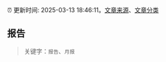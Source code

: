 :alarm_clock: 更新时间: 2025-03-13 18:46:11。[文章来源](/README.md)、[文章分类](/TAGS.md)

## 报告


> 关键字：`报告`、`月报`



